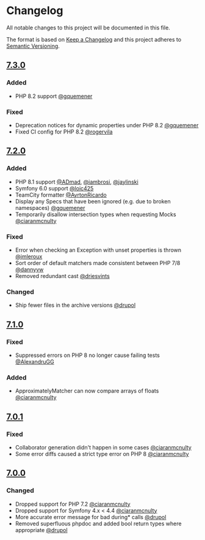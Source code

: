 # Changelog
All notable changes to this project will be documented in this file.

The format is based on [Keep a Changelog](http://keepachangelog.com/en/1.0.0/)
and this project adheres to [Semantic Versioning](http://semver.org/spec/v2.0.0.html).

## [7.3.0]

### Added
 - PHP 8.2 support [@gquemener](https://github.com/gquemener)

### Fixed
 - Deprecation notices for dynamic properties under PHP 8.2 [@gquemener](https://github.com/gquemener)
 - Fixed CI config for PHP 8.2 [@rogervila](https://github.com/rogervila)

## [7.2.0]

### Added
 - PHP 8.1 support [@ADmad](https://github.com/ADmad), [@iambrosi](https://github.com/iambrosi), [@jaylinski](https://github.com/jaylinski)
 - Symfony 6.0 support [@loic425](https://github.com/ADmad)
 - TeamCity formatter [@AyrtonRicardo](https://github.com/AyrtonRicardo)
 - Display any Specs that have been ignored (e.g. due to broken namespaces) [@gquemener](https://github.com/gquemener)
 - Temporarily disallow intersection types when requesting Mocks [@ciaranmcnulty](https://github.com/ciaranmcnulty)

### Fixed
 - Error when checking an Exception with unset properties is thrown [@jmleroux](https://github.com/jmleroux)
 - Sort order of default matchers made consistent between PHP 7/8 [@dannyvw](https://github.com/dannyvw)
 - Removed redundant cast [@driesvints](https://github.com/drupol)

### Changed
 - Ship fewer files in the archive versions [@drupol](https://github.com/drupol)

## [7.1.0]
### Fixed
- Suppressed errors on PHP 8 no longer cause failing tests [@AlexandruGG](https://github.com/AlexandruGG)

### Added
- ApproximatelyMatcher can now compare arrays of floats [@ciaranmcnulty](https://github.com/ciaranmcnulty)

## [7.0.1]
### Fixed
- Collaborator generation didn't happen in some cases [@ciaranmcnulty](https://github.com/ciaranmcnulty)
- Some error diffs caused a strict type error on PHP 8 [@ciaranmcnulty](https://github.com/ciaranmcnulty)

## [7.0.0]

### Changed
 - Dropped support for PHP 7.2 [@ciaranmcnulty](https://github.com/ciaranmcnulty)
 - Dropped support for Symfony 4.x < 4.4 [@ciaranmcnulty](https://github.com/ciaranmcnulty)
 - More accurate error message for bad during* calls [@drupol](https://github.com/drupol)
 - Removed superfluous phpdoc and added bool return types where appropriate [@drupol](https://github.com/drupol)

[7.3.0]: https://github.com/phpspec/phpspec/compare/7.2.0...7.3.0
[7.2.0]: https://github.com/phpspec/phpspec/compare/7.1.0...7.2.0
[7.1.0]: https://github.com/phpspec/phpspec/compare/7.0.1...7.1.0
[7.0.1]: https://github.com/phpspec/phpspec/compare/7.0.0...7.0.1
[7.0.0]: https://github.com/phpspec/phpspec/compare/6.2.2...7.0.0
